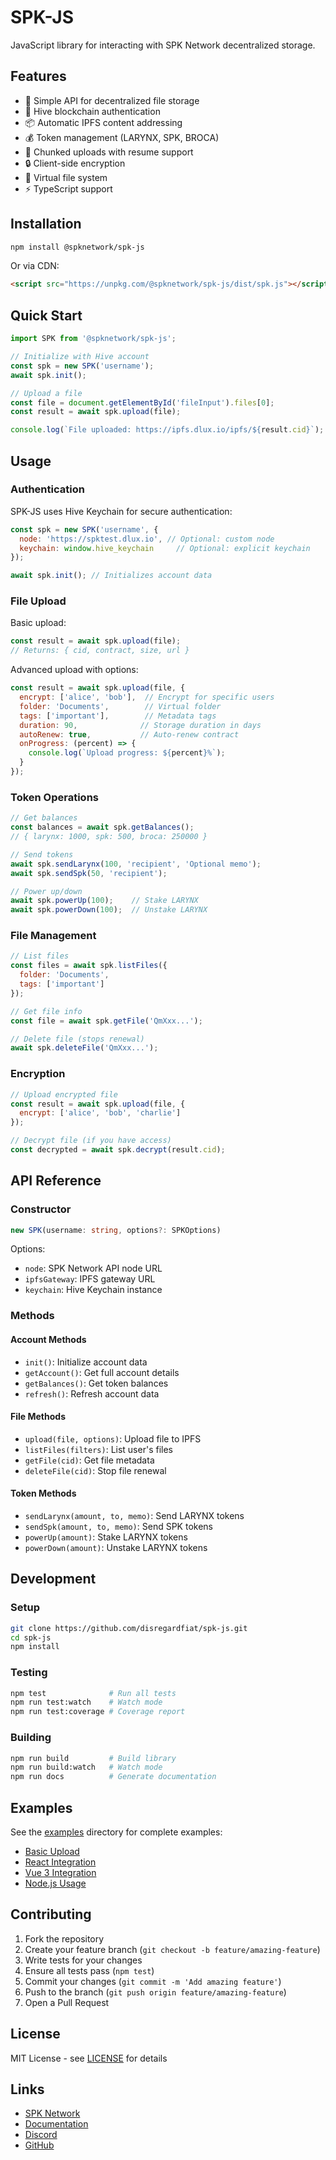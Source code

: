 # SPK-JS

JavaScript library for interacting with SPK Network decentralized storage.

## Features

- 🚀 Simple API for decentralized file storage
- 🔐 Hive blockchain authentication
- 📦 Automatic IPFS content addressing
- 💰 Token management (LARYNX, SPK, BROCA)
- 🔄 Chunked uploads with resume support
- 🔒 Client-side encryption
- 📁 Virtual file system
- ⚡ TypeScript support

## Installation

```bash
npm install @spknetwork/spk-js
```

Or via CDN:

```html
<script src="https://unpkg.com/@spknetwork/spk-js/dist/spk.js"></script>
```

## Quick Start

```javascript
import SPK from '@spknetwork/spk-js';

// Initialize with Hive account
const spk = new SPK('username');
await spk.init();

// Upload a file
const file = document.getElementById('fileInput').files[0];
const result = await spk.upload(file);

console.log(`File uploaded: https://ipfs.dlux.io/ipfs/${result.cid}`);
```

## Usage

### Authentication

SPK-JS uses Hive Keychain for secure authentication:

```javascript
const spk = new SPK('username', {
  node: 'https://spktest.dlux.io', // Optional: custom node
  keychain: window.hive_keychain     // Optional: explicit keychain
});

await spk.init(); // Initializes account data
```

### File Upload

Basic upload:

```javascript
const result = await spk.upload(file);
// Returns: { cid, contract, size, url }
```

Advanced upload with options:

```javascript
const result = await spk.upload(file, {
  encrypt: ['alice', 'bob'],  // Encrypt for specific users
  folder: 'Documents',        // Virtual folder
  tags: ['important'],        // Metadata tags
  duration: 90,              // Storage duration in days
  autoRenew: true,           // Auto-renew contract
  onProgress: (percent) => {
    console.log(`Upload progress: ${percent}%`);
  }
});
```

### Token Operations

```javascript
// Get balances
const balances = await spk.getBalances();
// { larynx: 1000, spk: 500, broca: 250000 }

// Send tokens
await spk.sendLarynx(100, 'recipient', 'Optional memo');
await spk.sendSpk(50, 'recipient');

// Power up/down
await spk.powerUp(100);    // Stake LARYNX
await spk.powerDown(100);  // Unstake LARYNX
```

### File Management

```javascript
// List files
const files = await spk.listFiles({
  folder: 'Documents',
  tags: ['important']
});

// Get file info
const file = await spk.getFile('QmXxx...');

// Delete file (stops renewal)
await spk.deleteFile('QmXxx...');
```

### Encryption

```javascript
// Upload encrypted file
const result = await spk.upload(file, {
  encrypt: ['alice', 'bob', 'charlie']
});

// Decrypt file (if you have access)
const decrypted = await spk.decrypt(result.cid);
```

## API Reference

### Constructor

```typescript
new SPK(username: string, options?: SPKOptions)
```

Options:
- `node`: SPK Network API node URL
- `ipfsGateway`: IPFS gateway URL
- `keychain`: Hive Keychain instance

### Methods

#### Account Methods
- `init()`: Initialize account data
- `getAccount()`: Get full account details
- `getBalances()`: Get token balances
- `refresh()`: Refresh account data

#### File Methods
- `upload(file, options)`: Upload file to IPFS
- `listFiles(filters)`: List user's files
- `getFile(cid)`: Get file metadata
- `deleteFile(cid)`: Stop file renewal

#### Token Methods
- `sendLarynx(amount, to, memo)`: Send LARYNX tokens
- `sendSpk(amount, to, memo)`: Send SPK tokens
- `powerUp(amount)`: Stake LARYNX tokens
- `powerDown(amount)`: Unstake LARYNX tokens

## Development

### Setup

```bash
git clone https://github.com/disregardfiat/spk-js.git
cd spk-js
npm install
```

### Testing

```bash
npm test              # Run all tests
npm run test:watch    # Watch mode
npm run test:coverage # Coverage report
```

### Building

```bash
npm run build         # Build library
npm run build:watch   # Watch mode
npm run docs          # Generate documentation
```

## Examples

See the [examples](./examples) directory for complete examples:

- [Basic Upload](./examples/basic-upload.html)
- [React Integration](./examples/react-example)
- [Vue 3 Integration](./examples/vue-example)
- [Node.js Usage](./examples/node-example)

## Contributing

1. Fork the repository
2. Create your feature branch (`git checkout -b feature/amazing-feature`)
3. Write tests for your changes
4. Ensure all tests pass (`npm test`)
5. Commit your changes (`git commit -m 'Add amazing feature'`)
6. Push to the branch (`git push origin feature/amazing-feature`)
7. Open a Pull Request

## License

MIT License - see [LICENSE](./LICENSE) for details

## Links

- [SPK Network](https://spknetwork.io)
- [Documentation](https://docs.spknetwork.io)
- [Discord](https://discord.gg/spknetwork)
- [GitHub](https://github.com/disregardfiat/spk-js)